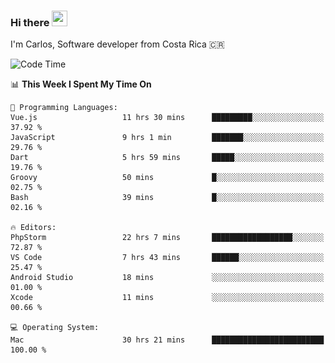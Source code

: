 ### Hi there <img src="https://media.giphy.com/media/hvRJCLFzcasrR4ia7z/giphy.gif" width="25px" height="25px">

I'm Carlos, Software developer from Costa Rica 🇨🇷

[//]: # (<a href="https://app.daily.dev/carum98"><img src="https://github.com/carum98/carum98/blob/main/devcard.svg" width="400" alt="Carlos Umaña Acevedo's Dev Card"/></a>)


<!--START_SECTION:waka-->
![Code Time](http://img.shields.io/badge/Code%20Time-12%2C514%20hrs%2014%20mins-blue)

📊 **This Week I Spent My Time On** 

```text
💬 Programming Languages: 
Vue.js                   11 hrs 30 mins      █████████░░░░░░░░░░░░░░░░   37.92 % 
JavaScript               9 hrs 1 min         ███████░░░░░░░░░░░░░░░░░░   29.76 % 
Dart                     5 hrs 59 mins       █████░░░░░░░░░░░░░░░░░░░░   19.76 % 
Groovy                   50 mins             █░░░░░░░░░░░░░░░░░░░░░░░░   02.75 % 
Bash                     39 mins             █░░░░░░░░░░░░░░░░░░░░░░░░   02.16 % 

🔥 Editors: 
PhpStorm                 22 hrs 7 mins       ██████████████████░░░░░░░   72.87 % 
VS Code                  7 hrs 43 mins       ██████░░░░░░░░░░░░░░░░░░░   25.47 % 
Android Studio           18 mins             ░░░░░░░░░░░░░░░░░░░░░░░░░   01.00 % 
Xcode                    11 mins             ░░░░░░░░░░░░░░░░░░░░░░░░░   00.66 % 

💻 Operating System: 
Mac                      30 hrs 21 mins      █████████████████████████   100.00 % 
```


<!--END_SECTION:waka-->
